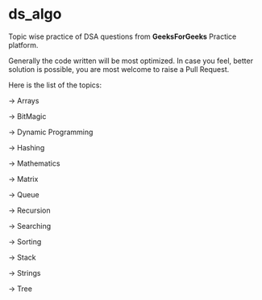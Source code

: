 # ds_algo
Topic wise practice of DSA questions from **GeeksForGeeks** Practice platform.

Generally the code written will be most optimized.
In case you feel, better solution is possible, you are most welcome to raise a Pull Request.

Here is the list of the topics:

-> Arrays

-> BitMagic

-> Dynamic Programming

-> Hashing

-> Mathematics

-> Matrix

-> Queue

-> Recursion

-> Searching

-> Sorting

-> Stack

-> Strings

-> Tree
